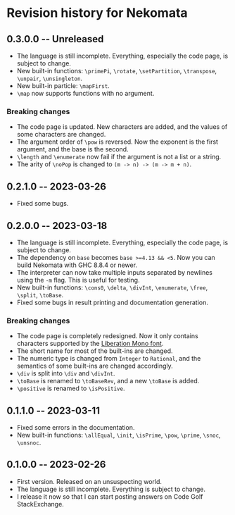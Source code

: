 # Revision history for Nekomata

## 0.3.0.0 -- Unreleased

* The language is still incomplete. Everything, especially the code page, is subject to change.
* New built-in functions: `\primePi`, `\rotate`, `\setPartition`, `\transpose`, `\unpair`, `\unsingleton`.
* New built-in particle: `\mapFirst`.
* `\map` now supports functions with no argument.

### Breaking changes

* The code page is updated. New characters are added, and the values of some characters are changed.
* The argument order of `\pow` is reversed. Now the exponent is the first argument, and the base is the second.
* `\length` and `\enumerate` now fail if the argument is not a list or a string.
* The arity of `\noPop` is changed to `(m -> n) -> (m -> m + n)`.

## 0.2.1.0 -- 2023-03-26

* Fixed some bugs.

## 0.2.0.0 -- 2023-03-18

* The language is still incomplete. Everything, especially the code page, is subject to change.
* The dependency on `base` becomes `base >=4.13 && <5`. Now you can build Nekomata with GHC 8.8.4 or newer.
* The interpreter can now take multiple inputs separated by newlines using the `-m` flag. This is useful for testing.
* New built-in functions: `\cons0`, `\delta`, `\divInt`, `\enumerate`, `\free`, `\split`, `\toBase`.
* Fixed some bugs in result printing and documentation generation.

### Breaking changes

* The code page is completely redesigned. Now it only contains characters supported by the [Liberation Mono font](https://en.wikipedia.org/wiki/Liberation_fonts).
* The short name for most of the built-ins are changed.
* The numeric type is changed from `Integer` to `Rational`, and the semantics of some built-ins are changed accordingly.
* `\div` is split into `\div` and `\divInt`.
* `\toBase` is renamed to `\toBaseRev`, and a new `\toBase` is added.
* `\positive` is renamed to `\isPositive`.

## 0.1.1.0 -- 2023-03-11

* Fixed some errors in the documentation.
* New built-in functions: `\allEqual`, `\init`, `\isPrime`, `\pow`, `\prime`, `\snoc`, `\unsnoc`.

## 0.1.0.0 -- 2023-02-26

* First version. Released on an unsuspecting world.
* The language is still incomplete. Everything is subject to change.
* I release it now so that I can start posting answers on Code Golf StackExchange.
